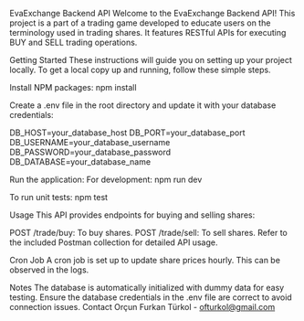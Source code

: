 EvaExchange Backend API
Welcome to the EvaExchange Backend API! This project is a part of a trading game developed to educate users on the terminology used in trading shares. It features RESTful APIs for executing BUY and SELL trading operations.

Getting Started
These instructions will guide you on setting up your project locally. To get a local copy up and running, follow these simple steps.

Install NPM packages:
npm install

Create a .env file in the root directory and update it with your database credentials:

DB_HOST=your_database_host
DB_PORT=your_database_port
DB_USERNAME=your_database_username
DB_PASSWORD=your_database_password
DB_DATABASE=your_database_name

Run the application:
For development:
npm run dev

To run unit tests:
npm test

Usage
This API provides endpoints for buying and selling shares:

POST /trade/buy: To buy shares.
POST /trade/sell: To sell shares.
Refer to the included Postman collection for detailed API usage.

Cron Job
A cron job is set up to update share prices hourly. This can be observed in the logs.

Notes
The database is automatically initialized with dummy data for easy testing.
Ensure the database credentials in the .env file are correct to avoid connection issues.
Contact
Orçun Furkan Türkol - ofturkol@gmail.com
